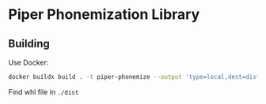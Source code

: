 # Piper Phonemization Library

## Building

Use Docker:

``` sh
docker buildx build . -t piper-phonemize --output 'type=local,dest=dist'
```

Find whl file in `./dist`